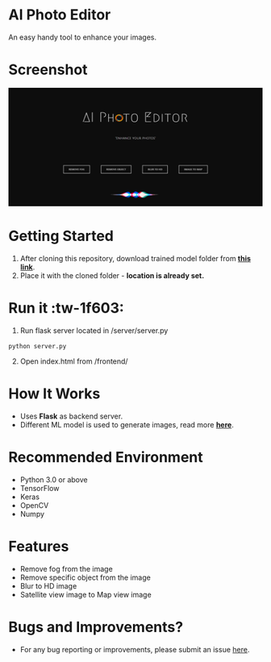 # AI Photo Editor


An easy handy tool to enhance your images.

# Screenshot
![Screenshot_1](https://raw.githubusercontent.com/arshit09/AI-Photo-Editor/master/frontend/image/cover.JPG "SS")

# Getting Started

1. After cloning this repository, download trained model folder from [**this link**](https://mega.nz/#F!zfQCjADD!Iu94Q2tr_6LectFjPKQ7lw "this link").
2. Place it with the cloned folder - **location is already set.**

# Run it :tw-1f603:
1. Run flask server located in /server/server.py
```
python server.py
```
2. Open index.html from /frontend/

# How It Works
- Uses **Flask** as backend server.
- Different ML model is used to generate images, read more [**here**](https://github.com/arshit09/AI-Photo-Editor/blob/master/AIPhotoEditor.pdf "here").

# Recommended Environment
- Python 3.0 or above
- TensorFlow
- Keras
- OpenCV
- Numpy

# Features
- Remove fog from the image
- Remove specific object from the image
- Blur to HD image
- Satellite view image to Map view image


# Bugs and Improvements?
- For any bug reporting or improvements, please submit an issue [here](https://github.com/siddharth2022/AI-Photo-Editor/issues/new "here").
